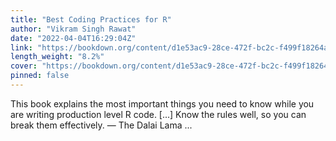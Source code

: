 ```yaml
---
title: "Best Coding Practices for R"
author: "Vikram Singh Rawat"
date: "2022-04-04T16:29:04Z"
link: "https://bookdown.org/content/d1e53ac9-28ce-472f-bc2c-f499f18264a3/"
length_weight: "8.2%"
cover: "https://bookdown.org/content/d1e53ac9-28ce-472f-bc2c-f499f18264a3/figures/cover.png"
pinned: false
---
```


This book explains the most important things you need to know while you are writing production level R code. [...] Know the rules well, so you can break them effectively. — The Dalai Lama  ...
